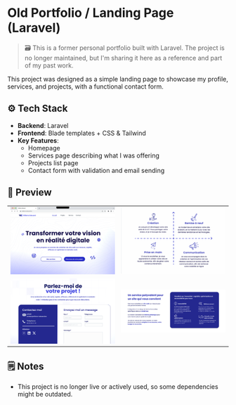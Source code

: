 # Old Portfolio / Landing Page (Laravel)

> 🗃️ This is a former personal portfolio built with Laravel. The project is no longer maintained, but I'm sharing it here as a reference and part of my past work.

This project was designed as a simple landing page to showcase my profile, services, and projects, with a functional contact form.

## ⚙️ Tech Stack

-   **Backend**: Laravel
-   **Frontend**: Blade templates + CSS & Tailwind
-   **Key Features**:
    -   Homepage
    -   Services page describing what I was offering
    -   Projects list page
    -   Contact form with validation and email sending

## 📸 Preview

<table>
  <tr>
    <td align="center"><img src="./readme-image/home_hero.png"></td>
    <td align="center"><img src="./readme-image/home_service.png"></td>
  </tr>
  <tr>
    <td align="center"><img src="./readme-image/contact.png"></td>
    <td align="center"><img src="./readme-image/service_details.png"></td>
  </tr>
</table>

## 🗒️ Notes

-   This project is no longer live or actively used, so some dependencies might be outdated.

